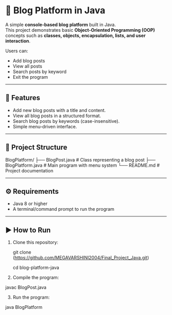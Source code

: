 # 📝 Blog Platform in Java

A simple **console-based blog platform** built in Java.  
This project demonstrates basic **Object-Oriented Programming (OOP)** concepts such as **classes, objects, encapsulation, lists, and user interaction**.  

Users can:
- Add blog posts
- View all posts
- Search posts by keyword
- Exit the program

---

## 🚀 Features
- Add new blog posts with a title and content.
- View all blog posts in a structured format.
- Search blog posts by keywords (case-insensitive).
- Simple menu-driven interface.

---

## 📂 Project Structure
BlogPlatform/
├── BlogPost.java # Class representing a blog post
├── BlogPlatform.java # Main program with menu system
└── README.md # Project documentation

---

## ⚙️ Requirements
- Java 8 or higher
- A terminal/command prompt to run the program

---

## ▶️ How to Run
1. Clone this repository:

   git clone (https://github.com/MEGAVARSHINI2004/Final_Project_Java.git)
   
   cd blog-platform-java
   
2. Compile the program:

javac BlogPost.java 

3. Run the program:

java BlogPlatform
